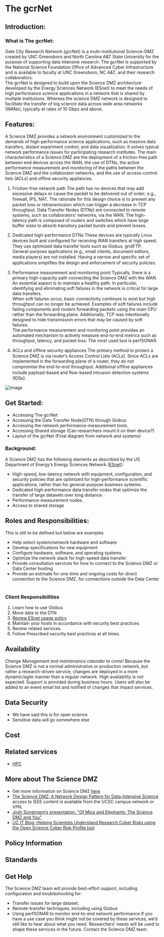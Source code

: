 # The gcrNet

## Introduction:

### What is The gcrNet:
Gate City Research Network (gcrNet) is a multi-institutional Science-DMZ created by UNC Greensboro
and North Carolina A&amp;T State University for the purpose of supporting data intensive research. The
gcrNet is supported by the National Science Foundation Office of Advanced Cyber Infrastructure and is
available to faculty at UNC Greensboro, NC A&amp;T, and their research collaborators. <br>
The gcrNet is designed to build upon the Science DMZ architecture developed by the Energy Sciences
Network (ESnet) to meet the needs of high performance science applications in a network that is shared
by multiple institutions. Whereas the science DMZ network is designed to facilitate the transfer of big science data across wide
area networks (WANs), typically at rates of 10 Gbps and above.

## Features:

A Science DMZ provides a network environment customized to the demands of high-performance science applications, such as massive data transfers, distant experiment control, and data visualization. It solves typical network performance issues for participating research institutes.
The main characteristics of a Science DMZ are the deployment of a friction-free path between end devices across the WAN, the use of DTNs, the active performance measurement and monitoring of the paths between the Science DMZ and the collaborator networks, and the use of access-control lists (ACLs) and ofﬂine security appliances.

1. Friction-free network path
The path has no devices that may add excessive delays or cause the packet to be delivered out of order; e.g., ﬁrewall, IPS, NAT. The rationale for this design choice is to prevent any packet loss or retransmission which can trigger a decrease in TCP throughput. Data Transfer Nodes (DTNs) are connected to remote systems, such as collaborators’ networks, via the WAN. The high-latency path is composed of routers and switches which have large buffer sizes to absorb transitory packet bursts and prevent losses.

2. Dedicated high-performance DTNs
These devices are typically Linux devices built and conﬁgured for receiving WAN transfers at high speed. They use optimized data transfer tools such as Globus, gridFTP. General-purpose applications (e.g., email clients, document editors, media players) are not installed. Having a narrow and speciﬁc set of applications simpliﬁes the design and enforcement of security policies.

3. Performance measurement and monitoring point
Typically, there is a primary high-capacity path connecting the Science DMZ with the WAN. An essential aspect is to maintain a healthy path. In particular, identifying and eliminating soft failures in the network is critical for large data transfers. <br> When soft failures occur, basic connectivity continues to exist but high throughput can no longer be achieved. Examples of soft failures include failing components and routers forwarding packets using the main CPU rather than the forwarding plane. Additionally, TCP was intentionally designed to hide transmission errors that may be caused by soft failures. <br> The performance measurement and monitoring point provides an automated mechanism to actively measure end-to-end metrics such as throughput, latency, and packet loss. The most used tool is perfSONAR.

4. ACLs and ofﬂine security appliances
The primary method to protect a Science DMZ is via router’s Access Control Lists (ACLs). Since ACLs are implemented in the forwarding plane of a router, they do not compromise the end-to-end throughput. Additional ofﬂine appliances include payload-based and ﬂow-based intrusion detection systems (IDSs).

![image](https://i.imgur.com/ta2jAwM.png)



## Get Started:
* Accessing The gcrNet
* Accessing the Data Transfer Node(DTN) through Globus
* Accessing the network performance-measurement tools.
* Accessing Shared storage (Can researchers mount it on their device?)
* Layout of the gcrNet (Final diagram from network and systems)

### Background:

A Science DMZ has the following elements as described by the US Department of Energy’s Energy Sciences Network ([ESnet](https://www.es.net/)):

* High-speed, low-latency network with equipment, configuration, and security policies that are optimized for high-performance scientific applications, rather than for general-purpose business systems.
* Dedicated high-performance data transfer nodes that optimize the transfer of large datasets over long distance.
* Performance-measurement nodes.
* Access to shared storage
    
## Roles and Responsibilities:
This is still to be defined but below are examples
* Help select system/network hardware and software
* Develop specifications for new equipment
* Configure hardware, software, and operating systems
* Optimize the network stack for high-speed data transfer
* Provide consultation services for how to connect to the Science DMZ or Data Center hosting
* Provide an estimate for one-time and ongoing costs for direct connection to the Science DMZ, for connections outside the Data Center
    
### Client Responsibilities
1. Learn how to use Globus
2. Move data to the DTN
3. [Review ESnet usage policy](https://fasterdata.es.net/science-dmz/science-dmz-users/)
4. Maintain your hosts in accordance with security best practices
5. Review related services.
6. Follow Prescribed security best practices at all times.

## Availability
 *Change Management and maintenance calendar to come!*
Because the Science DMZ is not a normal administrative or production network, but rather a research-driven service, changes are deployed in a more dynamic/agile manner than a regular network. High availability is not expected. Support is provided during business hours. Users will also be added to an event email list and notified of changes that impact services. 

## Data Security
* We have said this is for open science
*  Sensitive data will go somewhere else

## Cost



## Related services
* [HPC]()

## More about The Science DMZ
* Get more information on Science DMZ [here](https://fasterdata.es.net/science-dmz/)
* [The Science DMZ: A Network Design Pattern for Data-Intensive Science](https://ieeexplore.ieee.org/document/6877518) access to IEEE content is available from the UCSC campus network or VPN.
* [Josh Sonstroem’s presentation: "Of Mice and Elephants: The Science DMZ and You"](https://prezi.com/h356ads5aaa_/of-mice-and-elephants-dco/)
* [UC IT Blog: Helping Scientists Understand Research Cyber Risks using the Open Science Cyber Risk Profile tool ](https://cio.ucop.edu/helping-scientists-understand-research-cyber-risks/)


## Policy Information


## Standards


## Get Help
The Science DMZ team will provide best-effort support, including configuration and troubleshooting for:
* Transfer issues for large dataset.
* Remote-transfer techniques, including using Globus
* Using perfSONAR to monitor end-to-end network performance
If you have a use case you think might not be covered by these services, we’d still like to hear about what you need. Researchers’ needs will be used to shape these services in the future.
Contact the Science DMZ team.
